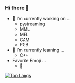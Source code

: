 ### Hi there 👋
- 🔭 I’m currently working on ...
  - pystreaming
  - MML
  - MEL
  - CAM
  - PGB
- 🌱 I’m currently learning ...
  - C++
- Favorite Emoji ...
  - 🗿


[![Top Langs](https://github-readme-stats.vercel.app/api/top-langs/?username=joseph-x-li&exclude_repo=joseph-x-li.github.io&exclude_repo=lux&layout=compact)](https://github.com/anuraghazra/github-readme-stats)

<!--
**joseph-x-li/joseph-x-li** is a ✨ _special_ ✨ repository because its `README.md` (this file) appears on your GitHub profile.

Here are some ideas to get you started:

- 🔭 I’m currently working on ...
- 🌱 I’m currently learning ...
- 👯 I’m looking to collaborate on ...
- 🤔 I’m looking for help with ...
- 💬 Ask me about ...
- 📫 How to reach me: ...
- 😄 Pronouns: ...
- ⚡ Fun fact: ...
-->
